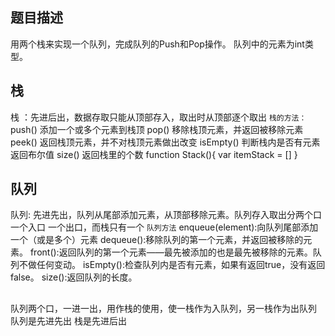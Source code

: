 ## 题目描述
  用两个栈来实现一个队列，完成队列的Push和Pop操作。 队列中的元素为int类型。

## 栈
  栈 ：先进后出，数据存取只能从顶部存入，取出时从顶部逐个取出
  `栈的方法：`
    push()  添加一个或多个元素到栈顶
    pop()   移除栈顶元素，并返回被移除元素
    peek()  返回栈顶元素，并不对栈顶元素做出改变
    isEmpty()  判断栈内是否有元素  返回布尔值
    size()  返回栈里的个数
  function Stack(){
    var itemStack = []
  }


  ## 队列
  队列: 先进先出，队列从尾部添加元素，从顶部移除元素。队列存入取出分两个口 一个入口 一个出口，而栈只有一个
    `队列方法`
      enqueue(element):向队列尾部添加一个（或是多个）元素
      dequeue():移除队列的第一个元素，并返回被移除的元素。
      front():返回队列的第一个元素——最先被添加的也是最先被移除的元素。队列不做任何变动。
      isEmpty():检查队列内是否有元素，如果有返回true，没有返回false。
      size():返回队列的长度。

## 
 队列两个口，一进一出，用作栈的使用，使一栈作为入队列，另一栈作为出队列 
队列是先进先出  栈是先进后出 
